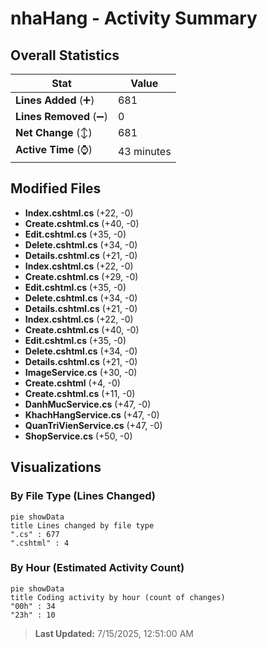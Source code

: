 # nhaHang - Activity Summary 

## Overall Statistics

| Stat                   | Value                                                             |
| ---------------------- | ----------------------------------------------------------------- |
| **Lines Added** (➕)   | 681                                          |
| **Lines Removed** (➖) | 0                                        |
| **Net Change** (↕)    | 681                |
| **Active Time** (⌚)   | 43 minutes |


## Modified Files
- **Index.cshtml.cs** (+22, -0)
- **Create.cshtml.cs** (+40, -0)
- **Edit.cshtml.cs** (+35, -0)
- **Delete.cshtml.cs** (+34, -0)
- **Details.cshtml.cs** (+21, -0)
- **Index.cshtml.cs** (+22, -0)
- **Create.cshtml.cs** (+29, -0)
- **Edit.cshtml.cs** (+35, -0)
- **Delete.cshtml.cs** (+34, -0)
- **Details.cshtml.cs** (+21, -0)
- **Index.cshtml.cs** (+22, -0)
- **Create.cshtml.cs** (+40, -0)
- **Edit.cshtml.cs** (+35, -0)
- **Delete.cshtml.cs** (+34, -0)
- **Details.cshtml.cs** (+21, -0)
- **ImageService.cs** (+30, -0)
- **Create.cshtml** (+4, -0)
- **Create.cshtml.cs** (+11, -0)
- **DanhMucService.cs** (+47, -0)
- **KhachHangService.cs** (+47, -0)
- **QuanTriVienService.cs** (+47, -0)
- **ShopService.cs** (+50, -0)

## Visualizations

### By File Type (Lines Changed)

```mermaid
pie showData
title Lines changed by file type
".cs" : 677
".cshtml" : 4
```

### By Hour (Estimated Activity Count)

```mermaid
pie showData
title Coding activity by hour (count of changes)
"00h" : 34
"23h" : 10
```


> **Last Updated:** 7/15/2025, 12:51:00 AM
